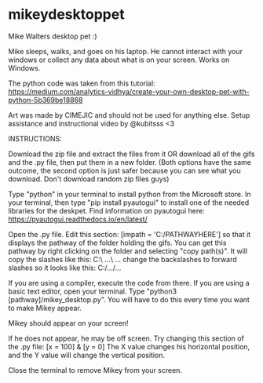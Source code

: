 # mikeydesktoppet
Mike Walters desktop pet :)

Mike sleeps, walks, and goes on his laptop. He cannot interact with your windows or collect any data about what is on your screen. Works on Windows. 

The python code was taken from this tutorial: https://medium.com/analytics-vidhya/create-your-own-desktop-pet-with-python-5b369be18868

Art was made by CIMEJIC and should not be used for anything else. Setup assistance and instructional video by @kubitsss <3

INSTRUCTIONS: 

Download the zip file and extract the files from it OR download all of the gifs and the .py file, then put them in a new folder. (Both options have the same outcome, the second option is just safer because you can see what you download. Don't download random zip files guys)

Type "python" in your terminal to install python from the Microsoft store. In your terminal, then type "pip install pyautogui" to install one of the needed libraries for the deskpet. Find information on pyautogui here: https://pyautogui.readthedocs.io/en/latest/ 

Open the .py file. Edit this section: [impath = 'C:/PATHWAYHERE'] so that it displays the pathway of the folder holding the gifs. You can get this pathway by right clicking on the folder and selecting "copy path(s)". It will copy the slashes like this: C:\ ...\ ... change the backslashes to forward slashes so it looks like this: C:/.../...

If you are using a compiler, execute the code from there. If you are using a basic text editor, open your terminal. Type "python3 [pathway]/mikey_desktop.py". You will have to do this every time you want to make Mikey appear. 

Mikey should appear on your screen! 

If he does not appear, he may be off screen. Try changing this section of the .py file: [x = 100] & [y = 0] The X value changes his horizontal position, and the Y value will change the vertical position. 

Close the terminal to remove Mikey from your screen. 
